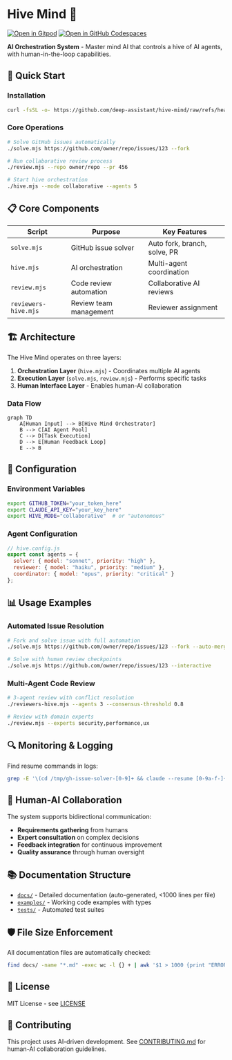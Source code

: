# Hive Mind 🧠

[![Open in Gitpod](https://img.shields.io/badge/Gitpod-ready--to--code-f29718?logo=gitpod)](https://gitpod.io/#https://github.com/deep-assistant/hive-mind)
[![Open in GitHub Codespaces](https://img.shields.io/badge/GitHub%20Codespaces-Open-181717?logo=github)](https://github.com/codespaces/new?hide_repo_select=true&ref=main&repo=deep-assistant/hive-mind)

**AI Orchestration System** - Master mind AI that controls a hive of AI agents, with human-in-the-loop capabilities.

## 🚀 Quick Start

### Installation
```bash
curl -fsSL -o- https://github.com/deep-assistant/hive-mind/raw/refs/heads/main/ubuntu-24-server-install.sh | bash
```

### Core Operations
```bash
# Solve GitHub issues automatically
./solve.mjs https://github.com/owner/repo/issues/123 --fork

# Run collaborative review process
./review.mjs --repo owner/repo --pr 456

# Start hive orchestration
./hive.mjs --mode collaborative --agents 5
```

## 📋 Core Components

| Script | Purpose | Key Features |
|--------|---------|--------------|
| `solve.mjs` | GitHub issue solver | Auto fork, branch, solve, PR |
| `hive.mjs` | AI orchestration | Multi-agent coordination |
| `review.mjs` | Code review automation | Collaborative AI reviews |
| `reviewers-hive.mjs` | Review team management | Reviewer assignment |

## 🏗️ Architecture

The Hive Mind operates on three layers:

1. **Orchestration Layer** (`hive.mjs`) - Coordinates multiple AI agents
2. **Execution Layer** (`solve.mjs`, `review.mjs`) - Performs specific tasks
3. **Human Interface Layer** - Enables human-AI collaboration

### Data Flow
```mermaid
graph TD
    A[Human Input] --> B[Hive Mind Orchestrator]
    B --> C[AI Agent Pool]
    C --> D[Task Execution]
    D --> E[Human Feedback Loop]
    E --> B
```

## 🔧 Configuration

### Environment Variables
```bash
export GITHUB_TOKEN="your_token_here"
export CLAUDE_API_KEY="your_key_here"
export HIVE_MODE="collaborative"  # or "autonomous"
```

### Agent Configuration
```javascript
// hive.config.js
export const agents = {
  solver: { model: "sonnet", priority: "high" },
  reviewer: { model: "haiku", priority: "medium" },
  coordinator: { model: "opus", priority: "critical" }
};
```

## 📊 Usage Examples

### Automated Issue Resolution
```bash
# Fork and solve issue with full automation
./solve.mjs https://github.com/owner/repo/issues/123 --fork --auto-merge

# Solve with human review checkpoints
./solve.mjs https://github.com/owner/repo/issues/123 --interactive
```

### Multi-Agent Code Review
```bash
# 3-agent review with conflict resolution
./reviewers-hive.mjs --agents 3 --consensus-threshold 0.8

# Review with domain experts
./review.mjs --experts security,performance,ux
```

## 🔍 Monitoring & Logging

Find resume commands in logs:
```bash
grep -E '\(cd /tmp/gh-issue-solver-[0-9]+ && claude --resume [0-9a-f-]{36}\)' hive-*.log
```

## 🤝 Human-AI Collaboration

The system supports bidirectional communication:
- **Requirements gathering** from humans
- **Expert consultation** on complex decisions  
- **Feedback integration** for continuous improvement
- **Quality assurance** through human oversight

## 📚 Documentation Structure

- [`docs/`](./docs/) - Detailed documentation (auto-generated, <1000 lines per file)
- [`examples/`](./examples/) - Working code examples with types
- [`tests/`](./tests/) - Automated test suites

## 🛡️ File Size Enforcement

All documentation files are automatically checked:
```bash
find docs/ -name "*.md" -exec wc -l {} + | awk '$1 > 1000 {print "ERROR: " $2 " has " $1 " lines (max 1000)"}'
```

## 📄 License

MIT License - see [LICENSE](./LICENSE)

## 🤖 Contributing

This project uses AI-driven development. See [CONTRIBUTING.md](./docs/CONTRIBUTING.md) for human-AI collaboration guidelines.